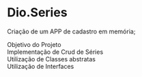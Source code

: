 # Dio.Series

Criação de um APP de cadastro em memória;

Objetivo do Projeto<br>
Implementação de Crud de Séries<br>
Utilização de Classes abstratas<br>
Utilização de Interfaces<br>
